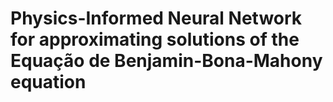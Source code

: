 # Physics-Informed Neural Network for approximating solutions of the Equação de Benjamin-Bona-Mahony equation
